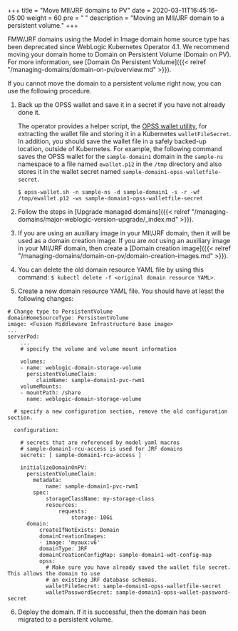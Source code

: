 +++
title = "Move MII/JRF domains to PV"
date = 2020-03-11T16:45:16-05:00
weight = 60
pre = "<b> </b>"
description = "Moving an MII/JRF domain to a persistent volume."
+++


FMW/JRF domains using the Model in Image domain home source type has been deprecated since WebLogic Kubernetes Operator 4.1.  We recommend moving your domain home to Domain on Persistent Volume (Domain on PV). For more information, see [Domain On Persistent Volume]({{< relref "/managing-domains/domain-on-pv/overview.md" >}}).

If you cannot move the domain to a persistent volume right now, you can use the following procedure.

1. Back up the OPSS wallet and save it in a secret if you have not already done it.

   The operator provides a helper script, the [OPSS wallet utility](https://orahub.oci.oraclecorp.com/weblogic-cloud/weblogic-kubernetes-operator/-/blob/main/kubernetes/samples/scripts/domain-lifecycle/opss-wallet.sh), for extracting the wallet file and storing it in a Kubernetes `walletFileSecret`. In addition, you should save the wallet file in a safely backed-up location, outside of Kubernetes. For example, the following command saves the OPSS wallet for the `sample-domain1` domain in the `sample-ns` namespace to a file named `ewallet.p12` in the `/tmp` directory and also stores it in the wallet secret named `sample-domain1-opss-walletfile-secret`.

   ```
   $ opss-wallet.sh -n sample-ns -d sample-domain1 -s -r -wf /tmp/ewallet.p12 -ws sample-domain1-opss-walletfile-secret
   ```

2. Follow the steps in [Upgrade managed domains]({{< relref "/managing-domains/major-weblogic-version-upgrade/_index.md" >}}).
3. If you are using an auxiliary image in your MII/JRF domain, then it will be used as a domain creation image. If you are _not_ using an auxiliary image in your MII/JRF domain, then create a [Domain creation image]({{< relref "/managing-domains/domain-on-pv/domain-creation-images.md" >}}).
4. You can delete the old domain resource YAML file by using this command: `$ kubectl delete -f <original domain resource YAML>`.
5. Create a new domain resource YAML file.  You should have at least the following changes:


```
# Change type to PersistentVolume
domainHomeSourceType: PersistentVolume
image: <Fusion Middleware Infrastructure base image>
...
serverPod:
    ...
    # specify the volume and volume mount information

    volumes:
    - name: weblogic-domain-storage-volume
      persistentVolumeClaim:
         claimName: sample-domain1-pvc-rwm1
    volumeMounts:
    - mountPath: /share
      name: weblogic-domain-storage-volume

  # specify a new configuration section, remove the old configuration section.

  configuration:

    # secrets that are referenced by model yaml macros
    # sample-domain1-rcu-access is used for JRF domains
    secrets: [ sample-domain1-rcu-access ]

    initializeDomainOnPV:
      persistentVolumeClaim:
        metadata:
            name: sample-domain1-pvc-rwm1
        spec:
            storageClassName: my-storage-class
            resources:
                requests:
                    storage: 10Gi
      domain:
          createIfNotExists: Domain
          domainCreationImages:
          - image: 'myaux:v6'
          domainType: JRF
          domainCreationConfigMap: sample-domain1-wdt-config-map
          opss:
            # Make sure you have already saved the wallet file secret. This allows the domain to use
            # an existing JRF database schemas.
            walletFileSecret: sample-domain1-opss-walletfile-secret
            walletPasswordSecret: sample-domain1-opss-wallet-password-secret
```

6. Deploy the domain. If it is successful, then the domain has been migrated to a persistent volume.
